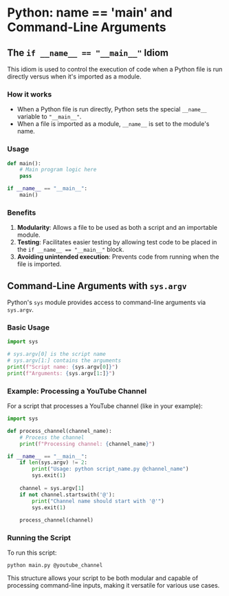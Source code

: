 # Python: __name__ == '__main__' and Command-Line Arguments

## The `if __name__ == "__main__"` Idiom

This idiom is used to control the execution of code when a Python file is run directly versus when it's imported as a module.

### How it works

- When a Python file is run directly, Python sets the special `__name__` variable to `"__main__"`.
- When a file is imported as a module, `__name__` is set to the module's name.

### Usage

```python
def main():
    # Main program logic here
    pass

if __name__ == "__main__":
    main()
```

### Benefits

1. **Modularity**: Allows a file to be used as both a script and an importable module.
2. **Testing**: Facilitates easier testing by allowing test code to be placed in the `if __name__ == "__main__"` block.
3. **Avoiding unintended execution**: Prevents code from running when the file is imported.

## Command-Line Arguments with `sys.argv`

Python's `sys` module provides access to command-line arguments via `sys.argv`.

### Basic Usage

```python
import sys

# sys.argv[0] is the script name
# sys.argv[1:] contains the arguments
print(f"Script name: {sys.argv[0]}")
print(f"Arguments: {sys.argv[1:]}")
```

### Example: Processing a YouTube Channel

For a script that processes a YouTube channel (like in your example):

```python
import sys

def process_channel(channel_name):
    # Process the channel
    print(f"Processing channel: {channel_name}")

if __name__ == "__main__":
    if len(sys.argv) != 2:
        print("Usage: python script_name.py @channel_name")
        sys.exit(1)
    
    channel = sys.argv[1]
    if not channel.startswith('@'):
        print("Channel name should start with '@'")
        sys.exit(1)
    
    process_channel(channel)
```

### Running the Script

To run this script:

```
python main.py @youtube_channel
```

This structure allows your script to be both modular and capable of processing command-line inputs, making it versatile for various use cases.